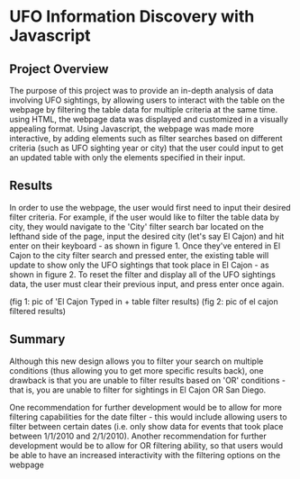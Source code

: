 # UFO Information Discovery with Javascript

## Project Overview
The purpose of this project was to provide an in-depth analysis of data involving UFO sightings, by allowing users to interact with the table on the webpage by filtering the table data for multiple criteria at the same time. using HTML, the webpage data was displayed and customized in a visually appealing format. Using Javascript, the webpage was made more interactive, by adding elements such as filter searches based on different criteria (such as UFO sighting year or city) that the user could input to get an updated table with only the elements specified in their input.

## Results
In order to use the webpage, the user would first need to input their desired filter criteria. For example, if the user would like to filter the table data by city, they would navigate to the 'City' filter search bar located on the lefthand side of the page, input the desired city (let's say El Cajon) and hit enter on their keyboard - as shown in figure 1. Once they've entered in El Cajon to the city filter search and pressed enter, the existing table will update to show only the UFO sightings that took place in El Cajon - as shown in figure 2. To reset the filter and display all of the UFO sightings data, the user must clear their previous input, and press enter once again.

(fig 1: pic of 'El Cajon Typed in + table filter results)
(fig 2: pic of el cajon filtered results)

## Summary
Although this new design allows you to filter your search on multiple conditions (thus allowing you to get more specific results back), one drawback is that you are unable to filter results based on 'OR' conditions - that is, you are unable to filter for sightings in El Cajon OR San Diego.

One recommendation for further development would be to allow for more filtering capabilities for the date filter - this would include allowing users to filter between certain dates (i.e. only show data for events that took place between 1/1/2010 and 2/1/2010). Another recommendation for further development would be to allow for OR filtering ability, so that users would be able to have an increased interactivity with the filtering options on the webpage
